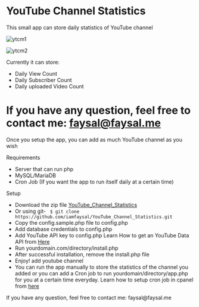 <h1>YouTube Channel Statistics</h1>
<p>This small app can store daily statistics of YouTube channel</p>

![ytcm1](https://user-images.githubusercontent.com/16212149/32591004-81a3588c-c547-11e7-8063-a0e4971ed939.png)


![ytcm2](https://user-images.githubusercontent.com/16212149/32591021-98654f08-c547-11e7-94de-531e8644da03.png)

<p>Currently it can store:</p>
<ul>
    <li>Daily View Count</li>
    <li>Daily Subscriber Count</li>
    <li>Daily uploaded Video Count</li>
</ul>

# If you have any question, feel free to contact me: faysal@faysal.me

<p>Once you setup the app, you can add as much YouTube channel as you wish</p>
<p>Requirements</p>
<ul>
    <li>Server that can run php</li>
    <li>MySQL/MariaDB</li>
    <li>Cron Job (If you want the app to run itself daily at a certain time)</li>
</ul>

<p>Setup</p>
<ul>
    <li>Download the zip file <a href="https://github.com/iamfaysal/YouTube_Channel_Statistics/archive/master.zip">YouTube_Channel_Statistics</a></li>
    <li>Or using git- <code> $ git clone https://github.com/iamfaysal/YouTube_Channel_Statistics.git </code></li>
    <li>Copy the config.sample.php file to config.php</li>
    <li>Add database credentials to config.php</li>
    <li>Add YouTube API key to config.php Learn How to get an YouTube Data API from <a target="_blank" href="https://www.youtube.com/watch?v=SzlG5Qnjd4Y">Here</a></li>
    <li>Run yourdomain.com/directory/install.php</li>
    <li>After successful installation, remove the install.php file </li>
    <li>Enjoy! add youtube channel</li>
    <li>You can run the app manually to store the statistics of the channel you added or you can add a Cron job to run yourdomain/directory/app.php for you at a certain time everyday. Learn how to setup cron job in cpanel from <a target="_blank" href="https://www.youtube.com/watch?v=WzIqEJkK_pM">here</a> </li>

</ul>

<p>If you have any question, feel free to contact me: faysal@faysal.me</p>
